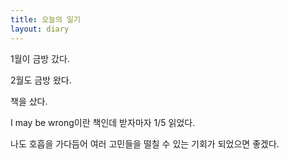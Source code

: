 ```yaml
---
title: 오늘의 일기
layout: diary
---
```


1월이 금방 갔다.

2월도 금방 왔다.

책을 샀다.

I may be wrong이란 책인데 받자마자 1/5 읽었다.

나도 호흡을 가다듬어 여러 고민들을 떨칠 수 있는 기회가 되었으면 좋겠다.

